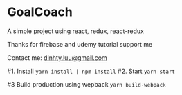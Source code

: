 # GoalCoach
A simple project using react, redux, react-redux

Thanks for firebase and udemy tutorial support me

Contact me: dinhty.luu@gmail.com

#1. Install
``yarn install | npm install``
#2. Start
``yarn start`` 

#3 Build production using wepback
``yarn build-webpack``